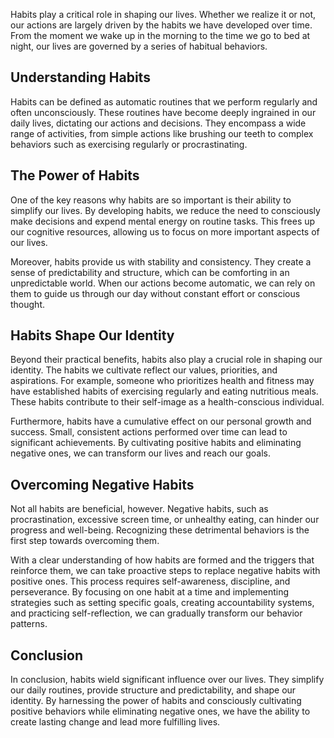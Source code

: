 
Habits play a critical role in shaping our lives. Whether we realize it or not, our actions are largely driven by the habits we have developed over time. From the moment we wake up in the morning to the time we go to bed at night, our lives are governed by a series of habitual behaviors.

## Understanding Habits

Habits can be defined as automatic routines that we perform regularly and often unconsciously. These routines have become deeply ingrained in our daily lives, dictating our actions and decisions. They encompass a wide range of activities, from simple actions like brushing our teeth to complex behaviors such as exercising regularly or procrastinating.

## The Power of Habits

One of the key reasons why habits are so important is their ability to simplify our lives. By developing habits, we reduce the need to consciously make decisions and expend mental energy on routine tasks. This frees up our cognitive resources, allowing us to focus on more important aspects of our lives.

Moreover, habits provide us with stability and consistency. They create a sense of predictability and structure, which can be comforting in an unpredictable world. When our actions become automatic, we can rely on them to guide us through our day without constant effort or conscious thought.

## Habits Shape Our Identity

Beyond their practical benefits, habits also play a crucial role in shaping our identity. The habits we cultivate reflect our values, priorities, and aspirations. For example, someone who prioritizes health and fitness may have established habits of exercising regularly and eating nutritious meals. These habits contribute to their self-image as a health-conscious individual.

Furthermore, habits have a cumulative effect on our personal growth and success. Small, consistent actions performed over time can lead to significant achievements. By cultivating positive habits and eliminating negative ones, we can transform our lives and reach our goals.

## Overcoming Negative Habits

Not all habits are beneficial, however. Negative habits, such as procrastination, excessive screen time, or unhealthy eating, can hinder our progress and well-being. Recognizing these detrimental behaviors is the first step towards overcoming them.

With a clear understanding of how habits are formed and the triggers that reinforce them, we can take proactive steps to replace negative habits with positive ones. This process requires self-awareness, discipline, and perseverance. By focusing on one habit at a time and implementing strategies such as setting specific goals, creating accountability systems, and practicing self-reflection, we can gradually transform our behavior patterns.

## Conclusion

In conclusion, habits wield significant influence over our lives. They simplify our daily routines, provide structure and predictability, and shape our identity. By harnessing the power of habits and consciously cultivating positive behaviors while eliminating negative ones, we have the ability to create lasting change and lead more fulfilling lives.
